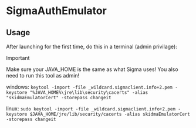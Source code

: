 # SigmaAuthEmulator

## Usage
After launching for the first time, do this in a terminal (admin privilage):

> [!IMPORTANT]
> Make sure your JAVA_HOME is the same as what Sigma uses!
> You also need to run this tool as admin!

windows:
``keytool -import -file _wildcard.sigmaclient.info+2.pem -keystore "%JAVA_HOME%\jre\lib\security\cacerts" -alias "skidmaEmulatorCert" -storepass changeit``

linux:
``sudo keytool -import -file _wildcard.sigmaclient.info+2.pem -keystore $JAVA_HOME/jre/lib/security/cacerts -alias skidmaEmulatorCert -storepass changeit``